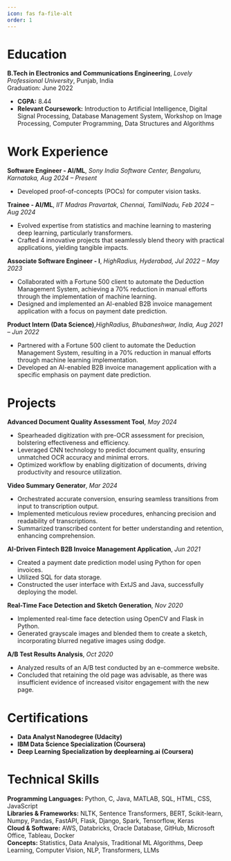 ```yaml
---
icon: fas fa-file-alt
order: 1
---
```


# Education

**B.Tech in Electronics and Communications Engineering**, _Lovely Professional University_, Punjab, India   
Graduation: June 2022

- **CGPA:** 8.44
- **Relevant Coursework:** Introduction to Artificial Intelligence, Digital Signal Processing, Database Management System, Workshop on Image Processing, Computer Programming, Data Structures and Algorithms

# Work Experience

**Software Engineer - AI/ML**, _Sony India Software Center, Bengaluru, Karnataka, Aug 2024 – Present_
- Developed proof-of-concepts (POCs) for computer vision tasks.

**Trainee - AI/ML**, _IIT Madras Pravartak, Chennai, TamilNadu, Feb 2024 – Aug 2024_
- Evolved expertise from statistics and machine learning to mastering deep learning, particularly transformers.
- Crafted 4 innovative projects that seamlessly blend theory with practical applications, yielding tangible impacts.

**Associate Software Engineer - I**, _HighRadius, Hyderabad, Jul 2022 – May 2023_
- Collaborated with a Fortune 500 client to automate the Deduction Management System, achieving a 70% reduction in manual efforts through the implementation of machine learning.
- Designed and implemented an AI-enabled B2B invoice management application with a focus on payment date prediction.

**Product Intern (Data Science)**,_HighRadius, Bhubaneshwar, India, Aug 2021 – Jun 2022_
- Partnered with a Fortune 500 client to automate the Deduction Management System, resulting in a 70% reduction in manual efforts through machine learning implementation.
- Developed an AI-enabled B2B invoice management application with a specific emphasis on payment date prediction.

# Projects

**Advanced Document Quality Assessment Tool**, _May 2024_
- Spearheaded digitization with pre-OCR assessment for precision, bolstering effectiveness and efficiency.
- Leveraged CNN technology to predict document quality, ensuring unmatched OCR accuracy and minimal errors.
- Optimized workflow by enabling digitization of documents, driving productivity and resource utilization.

**Video Summary Generator**, _Mar 2024_
- Orchestrated accurate conversion, ensuring seamless transitions from input to transcription output.
- Implemented meticulous review procedures, enhancing precision and readability of transcriptions.
- Summarized transcribed content for better understanding and retention, enhancing comprehension.

**AI-Driven Fintech B2B Invoice Management Application**, _Jun 2021_
- Created a payment date prediction model using Python for open invoices.
- Utilized SQL for data storage.
- Constructed the user interface with ExtJS and Java, successfully deploying the model.

**Real-Time Face Detection and Sketch Generation**, _Nov 2020_
- Implemented real-time face detection using OpenCV and Flask in Python.
- Generated grayscale images and blended them to create a sketch, incorporating blurred negative images using dodge.

**A/B Test Results Analysis**, _Oct 2020_
- Analyzed results of an A/B test conducted by an e-commerce website.
- Concluded that retaining the old page was advisable, as there was insufficient evidence of increased visitor engagement with the new page.

# Certifications

- **Data Analyst Nanodegree (Udacity)**
- **IBM Data Science Specialization (Coursera)** 
- **Deep Learning Specialization by deeplearning.ai (Coursera)**

# Technical Skills

**Programming Languages:** Python, C, Java, MATLAB, SQL, HTML, CSS, JavaScript  
**Libraries & Frameworks:** NLTK, Sentence Transformers, BERT, Scikit-learn, Numpy, Pandas, FastAPI, Flask, Django, Spark, Tensorflow, Keras  
**Cloud & Software:** AWS, Databricks, Oracle Database, GitHub, Microsoft Office, Tableau, Docker  
**Concepts:** Statistics, Data Analysis, Traditional ML Algorithms, Deep Learning, Computer Vision, NLP, Transformers, LLMs
